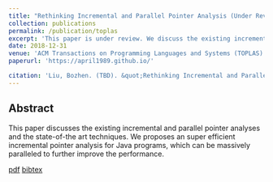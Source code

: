 ```yaml
---
title: "Rethinking Incremental and Parallel Pointer Analysis (Under Review)"
collection: publications
permalink: /publication/toplas
excerpt: 'This paper is under review. We discuss the existing incremental and parallel pointer analyses and the state-of-the art techniques. We proposes an super efficient incremental pointer analysis for Java programs, which can be massively paralleled to further improve the performance.'
date: 2018-12-31
venue: 'ACM Transactions on Programming Languages and Systems (TOPLAS)'
paperurl: 'https://april1989.github.io/'

citation: 'Liu, Bozhen. (TBD). &quot;Rethinking Incremental and Parallel Pointer Analysis.&quot; <i>TOPLAS</i>. 1(1).'
---
```

## Abstract
This paper discusses the existing incremental and parallel pointer analyses and the state-of-the art techniques. We proposes an super efficient incremental pointer analysis for Java programs, which can be massively paralleled to further improve the performance.

[pdf](https://april1989.github.io/)
[bibtex](https://april1989.github.io/)
